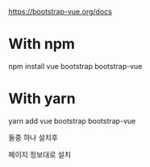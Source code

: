 https://bootstrap-vue.org/docs

# With npm
npm install vue bootstrap bootstrap-vue

# With yarn
yarn add vue bootstrap bootstrap-vue

둘중 하나 설치후 

페이지 정보대로 설치
